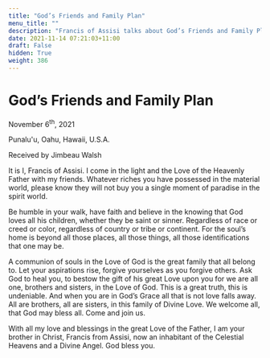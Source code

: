 ```yaml
---
title: "God’s Friends and Family Plan"
menu_title: ""
description: "Francis of Assisi talks about God’s Friends and Family Plan"
date: 2021-11-14 07:21:03+11:00
draft: False
hidden: True
weight: 386
---
```

# God’s Friends and Family Plan
November 6<sup>th</sup>, 2021 

Punalu'u, Oahu, Hawaii, U.S.A.

Received by Jimbeau Walsh   



It is I, Francis of Assisi. I come in the light and the Love of the Heavenly Father with my friends. Whatever riches you have possessed in the material world, please know they will not buy you a single moment of paradise in the spirit world. 

Be humble in your walk, have faith and believe in the knowing that God loves all his children, whether they be saint or sinner. Regardless of race or creed or color, regardless of country or tribe or continent. For the soul’s home is beyond all those places, all those things, all those identifications that one may be. 

A communion of souls in the Love of God is the great family that all belong to. Let your aspirations rise, forgive yourselves as you forgive others. Ask God to heal you, to bestow the gift of his great Love upon you for we are all one, brothers and sisters, in the Love of God. This is a great truth, this is undeniable. And when you are in God’s Grace all that is not love falls away. All are brothers, all are sisters, in this family of Divine Love. We welcome all, that God may bless all. Come and join us. 

With all my love and blessings in the great Love of the Father, I am your brother in Christ, Francis from Assisi, now an inhabitant of the Celestial Heavens and a Divine Angel. God bless you.